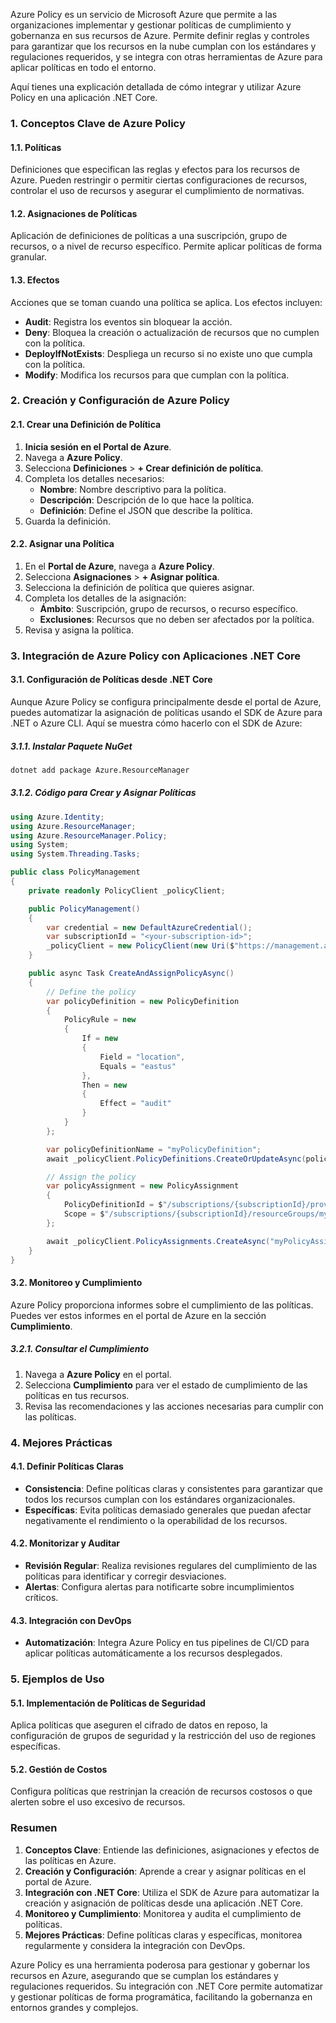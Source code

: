 Azure Policy es un servicio de Microsoft Azure que permite a las organizaciones implementar y gestionar políticas de cumplimiento y gobernanza en sus recursos de Azure. Permite definir reglas y controles para garantizar que los recursos en la nube cumplan con los estándares y regulaciones requeridos, y se integra con otras herramientas de Azure para aplicar políticas en todo el entorno.

Aquí tienes una explicación detallada de cómo integrar y utilizar Azure Policy en una aplicación .NET Core.

### 1. Conceptos Clave de Azure Policy

#### 1.1. **Políticas**
Definiciones que especifican las reglas y efectos para los recursos de Azure. Pueden restringir o permitir ciertas configuraciones de recursos, controlar el uso de recursos y asegurar el cumplimiento de normativas.

#### 1.2. **Asignaciones de Políticas**
Aplicación de definiciones de políticas a una suscripción, grupo de recursos, o a nivel de recurso específico. Permite aplicar políticas de forma granular.

#### 1.3. **Efectos**
Acciones que se toman cuando una política se aplica. Los efectos incluyen:
- **Audit**: Registra los eventos sin bloquear la acción.
- **Deny**: Bloquea la creación o actualización de recursos que no cumplen con la política.
- **DeployIfNotExists**: Despliega un recurso si no existe uno que cumpla con la política.
- **Modify**: Modifica los recursos para que cumplan con la política.

### 2. Creación y Configuración de Azure Policy

#### 2.1. Crear una Definición de Política

1. **Inicia sesión en el Portal de Azure**.
2. Navega a **Azure Policy**.
3. Selecciona **Definiciones** > **+ Crear definición de política**.
4. Completa los detalles necesarios:
   - **Nombre**: Nombre descriptivo para la política.
   - **Descripción**: Descripción de lo que hace la política.
   - **Definición**: Define el JSON que describe la política.
5. Guarda la definición.

#### 2.2. Asignar una Política

1. En el **Portal de Azure**, navega a **Azure Policy**.
2. Selecciona **Asignaciones** > **+ Asignar política**.
3. Selecciona la definición de política que quieres asignar.
4. Completa los detalles de la asignación:
   - **Ámbito**: Suscripción, grupo de recursos, o recurso específico.
   - **Exclusiones**: Recursos que no deben ser afectados por la política.
5. Revisa y asigna la política.

### 3. Integración de Azure Policy con Aplicaciones .NET Core

#### 3.1. Configuración de Políticas desde .NET Core

Aunque Azure Policy se configura principalmente desde el portal de Azure, puedes automatizar la asignación de políticas usando el SDK de Azure para .NET o Azure CLI. Aquí se muestra cómo hacerlo con el SDK de Azure:

##### 3.1.1. Instalar Paquete NuGet

```bash
dotnet add package Azure.ResourceManager
```

##### 3.1.2. Código para Crear y Asignar Políticas

```csharp
using Azure.Identity;
using Azure.ResourceManager;
using Azure.ResourceManager.Policy;
using System;
using System.Threading.Tasks;

public class PolicyManagement
{
    private readonly PolicyClient _policyClient;

    public PolicyManagement()
    {
        var credential = new DefaultAzureCredential();
        var subscriptionId = "<your-subscription-id>";
        _policyClient = new PolicyClient(new Uri($"https://management.azure.com/subscriptions/{subscriptionId}"), credential);
    }

    public async Task CreateAndAssignPolicyAsync()
    {
        // Define the policy
        var policyDefinition = new PolicyDefinition
        {
            PolicyRule = new
            {
                If = new
                {
                    Field = "location",
                    Equals = "eastus"
                },
                Then = new
                {
                    Effect = "audit"
                }
            }
        };

        var policyDefinitionName = "myPolicyDefinition";
        await _policyClient.PolicyDefinitions.CreateOrUpdateAsync(policyDefinitionName, policyDefinition);

        // Assign the policy
        var policyAssignment = new PolicyAssignment
        {
            PolicyDefinitionId = $"/subscriptions/{subscriptionId}/providers/Microsoft.Authorization/policyDefinitions/{policyDefinitionName}",
            Scope = $"/subscriptions/{subscriptionId}/resourceGroups/myResourceGroup"
        };

        await _policyClient.PolicyAssignments.CreateAsync("myPolicyAssignment", policyAssignment);
    }
}
```

#### 3.2. Monitoreo y Cumplimiento

Azure Policy proporciona informes sobre el cumplimiento de las políticas. Puedes ver estos informes en el portal de Azure en la sección **Cumplimiento**.

##### 3.2.1. Consultar el Cumplimiento

1. Navega a **Azure Policy** en el portal.
2. Selecciona **Cumplimiento** para ver el estado de cumplimiento de las políticas en tus recursos.
3. Revisa las recomendaciones y las acciones necesarias para cumplir con las políticas.

### 4. Mejores Prácticas

#### 4.1. Definir Políticas Claras

- **Consistencia**: Define políticas claras y consistentes para garantizar que todos los recursos cumplan con los estándares organizacionales.
- **Específicas**: Evita políticas demasiado generales que puedan afectar negativamente el rendimiento o la operabilidad de los recursos.

#### 4.2. Monitorizar y Auditar

- **Revisión Regular**: Realiza revisiones regulares del cumplimiento de las políticas para identificar y corregir desviaciones.
- **Alertas**: Configura alertas para notificarte sobre incumplimientos críticos.

#### 4.3. Integración con DevOps

- **Automatización**: Integra Azure Policy en tus pipelines de CI/CD para aplicar políticas automáticamente a los recursos desplegados.

### 5. Ejemplos de Uso

#### 5.1. Implementación de Políticas de Seguridad

Aplica políticas que aseguren el cifrado de datos en reposo, la configuración de grupos de seguridad y la restricción del uso de regiones específicas.

#### 5.2. Gestión de Costos

Configura políticas que restrinjan la creación de recursos costosos o que alerten sobre el uso excesivo de recursos.

### Resumen

1. **Conceptos Clave**: Entiende las definiciones, asignaciones y efectos de las políticas en Azure.
2. **Creación y Configuración**: Aprende a crear y asignar políticas en el portal de Azure.
3. **Integración con .NET Core**: Utiliza el SDK de Azure para automatizar la creación y asignación de políticas desde una aplicación .NET Core.
4. **Monitoreo y Cumplimiento**: Monitorea y audita el cumplimiento de políticas.
5. **Mejores Prácticas**: Define políticas claras y específicas, monitorea regularmente y considera la integración con DevOps.

Azure Policy es una herramienta poderosa para gestionar y gobernar los recursos en Azure, asegurando que se cumplan los estándares y regulaciones requeridos. Su integración con .NET Core permite automatizar y gestionar políticas de forma programática, facilitando la gobernanza en entornos grandes y complejos.